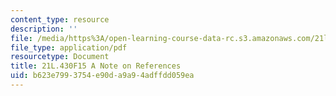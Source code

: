 ```yaml
---
content_type: resource
description: ''
file: /media/https%3A/open-learning-course-data-rc.s3.amazonaws.com/21l-430-popular-culture-and-narrative-use-and-abuse-of-the-fairy-tale-fall-2015/b623e7993754e90da9a94adffdd059ea_MIT21L_430F15_ANote.pdf
file_type: application/pdf
resourcetype: Document
title: 21L.430F15 A Note on References
uid: b623e799-3754-e90d-a9a9-4adffdd059ea
---
```

